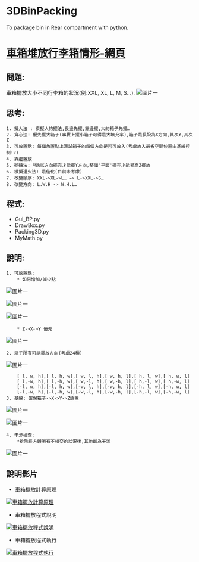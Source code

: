 # 3DBinPacking
To package bin in Rear compartment with python.

# [車箱堆放行李箱情形-網頁](https://ecardjimmy.github.io/3DBinPacking/)

## 問題: 
車箱擺放大小不同行李箱的狀況(例:XXL, XL, L, M, S…).
![圖片一](./3d_bin_packing.files/image001.png)
## 思考:
	1. 擬人法 : 模擬人的擺法,長邊先擺,靠邊擺,大的箱子先擺…
	2. 貪心法: 優先擺大箱子(事實上擺小箱子可得最大填充率),箱子最長設為X方向,其次Y,其次Z
	3. 可放置點: 每個放置點上測試箱子的每個方向是否可放入(考慮放入最省空間位置由基線控制!?)
	4. 靠邊置放
	5. 砌磚法: 强制X方向擺完才能擺Y方向,整個'平面'擺完才能昇高Z擺放
	6. 模擬退火法: 最佳化(目前未考慮)
	7. 改變順序: XXL->XL->L… => L->XXL->S…
  	8. 改變方向: L.W.H -> W.H.L…

## 程式:
* Gui_BP.py
* DrawBox.py
* Packing3D.py
* MyMath.py

## 說明:
	1. 可放置點:
		* 如何增加/減少點
![圖片一](./3d_bin_packing.files/image004.jpg)

![圖片一](./3d_bin_packing.files/image006.jpg)

![圖片一](./3d_bin_packing.files/image008.jpg)

		* Z->X->Y 優先
![圖片一](./3d_bin_packing.files/image010.jpg)

	2. 箱子所有可能擺放方向(考慮24種)
![圖片一](./3d_bin_packing.files/image012.jpg)

		[ l, w, h],[ l, h, w],[ w, l, h],[ w, h, l],[ h, l, w],[ h, w, l]
		[ l,-w, h],[ l,-h, w],[ w,-l, h],[ w,-h, l],[ h,-l, w],[ h,-w, l]
		[-l, w, h],[-l, h, w],[-w, l, h],[-w, h, l],[-h, l, w],[-h, w, l] 
		[-l,-w, h],[-l,-h, w],[-w,-l, h],[-w,-h, l],[-h,-l, w],[-h,-w, l] 
	3. 基線: 確保箱子->X->Y->Z放置
![圖片一](./3d_bin_packing.files/image014.jpg)

![圖片一](./3d_bin_packing.files/image016.jpg)

	4. 干涉檢查: 
		*排除長方體所有不相交的狀況後,其他即為干涉
![圖片一](./3d_bin_packing.files/image018.jpg)		
	
	
## 說明影片
- 車箱擺放計算原理

[![車箱擺放計算原理](http://img.youtube.com/vi/o3uxIBwZzhc/1.jpg)](http://www.youtube.com/watch?v=o3uxIBwZzhc)

- 車箱擺放程式說明

[![車箱擺放程式說明](http://img.youtube.com/vi/N7-DmCFpOLM/1.jpg)](http://www.youtube.com/watch?v=N7-DmCFpOLM)

- 車箱擺放程式執行

[![車箱擺放程式執行](http://img.youtube.com/vi/UdwiDG78Pqs/1.jpg)](http://www.youtube.com/watch?v=UdwiDG78Pqs)


